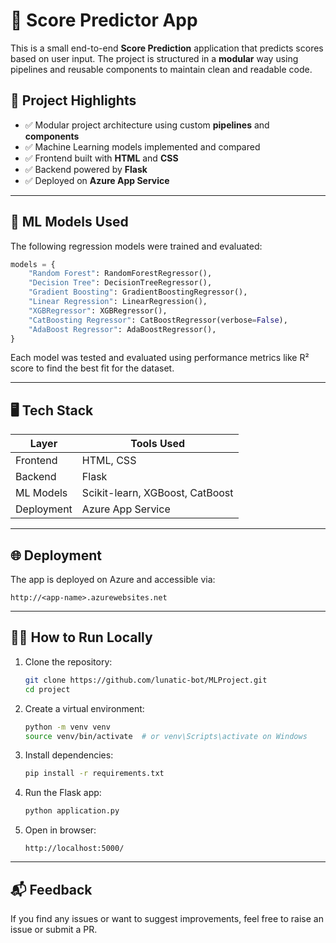 # 🧠 Score Predictor App

This is a small end-to-end **Score Prediction** application that predicts scores based on user input. The project is structured in a **modular** way using pipelines and reusable components to maintain clean and readable code.

## 🚀 Project Highlights

- ✅ Modular project architecture using custom **pipelines** and **components**
- ✅ Machine Learning models implemented and compared
- ✅ Frontend built with **HTML** and **CSS**
- ✅ Backend powered by **Flask**
- ✅ Deployed on **Azure App Service**

---

## 🧪 ML Models Used

The following regression models were trained and evaluated:

```python
models = {
    "Random Forest": RandomForestRegressor(),
    "Decision Tree": DecisionTreeRegressor(),
    "Gradient Boosting": GradientBoostingRegressor(),
    "Linear Regression": LinearRegression(),
    "XGBRegressor": XGBRegressor(),
    "CatBoosting Regressor": CatBoostRegressor(verbose=False),
    "AdaBoost Regressor": AdaBoostRegressor(),
}
```

Each model was tested and evaluated using performance metrics like R² score to find the best fit for the dataset.

---

## 🖥️ Tech Stack

| Layer      | Tools Used                      |
| ---------- | ------------------------------- |
| Frontend   | HTML, CSS                       |
| Backend    | Flask                           |
| ML Models  | Scikit-learn, XGBoost, CatBoost |
| Deployment | Azure App Service               |

---

## 🌐 Deployment

The app is deployed on Azure and accessible via:

```
http://<app-name>.azurewebsites.net
```

---

## 🧑‍💻 How to Run Locally

1. Clone the repository:

   ```bash
   git clone https://github.com/lunatic-bot/MLProject.git
   cd project
   ```

2. Create a virtual environment:

   ```bash
   python -m venv venv
   source venv/bin/activate  # or venv\Scripts\activate on Windows
   ```

3. Install dependencies:

   ```bash
   pip install -r requirements.txt
   ```

4. Run the Flask app:

   ```bash
   python application.py
   ```

5. Open in browser:

   ```
   http://localhost:5000/
   ```

---

## 📬 Feedback

If you find any issues or want to suggest improvements, feel free to raise an issue or submit a PR.
